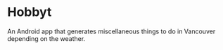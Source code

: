 # Hobbyt
An Android app that generates miscellaneous things to do in Vancouver depending on the weather.
